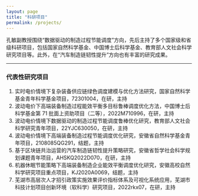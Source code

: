 ```yaml
---
layout: page
title: "科研项目"
permalink: /projects/
---
```


孔敏副教授围绕“数据驱动的制造过程节能调度”方向，先后主持了多个国家级和省级科研项目，包括国家自然科学基金、中国博士后科学基金、教育部人文社会科学研究项目等。此外，在“汽车制造链韧性提升”方向也有丰富的研究成果。

---

### 代表性研究项目

1. 实时电价情境下复杂装备供应链绿色调度建模与优化方法研究，国家自然科学基金青年科学基金项目，72301004，在研，主持
2. 波动电价下高端装备制造过程能效平衡多目标鲁棒调度优化方法，中国博士后科学基金第 71 批面上资助项目（二等），2022M710996，在研，主持
3. 波动电价情境下数据驱动的制造过程节能调度鲁棒优化研究，教育部人文社会科学研究青年项目，22YJC630050，在研，主持
4. 波动电价情境下高端装备制造过程节能调度优化研究，安徽省自然科学基金青年项目，2108085QG291，结题，主持
5. 基于区块链共治运营的汽车制造链韧性提升策略研究，安徽省哲学社会科学规划课题青年项目，AHSKQ2022D070，在研，主持
6. 机器休眠节能策略下高端装备制造企业能效平衡调度优化研究，安徽高校自然科学研究项目重点项目，KJ2020A0069，结题，主持
7. 芜湖市高层次人才招引政策实施效果评价指标体系及可视化系统应用，芜湖市科技计划项目创新环境（软科学）研究项目，2022rkx07，在研，主持
